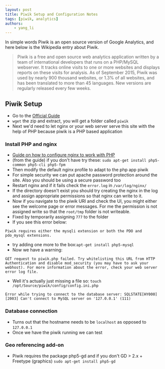 ```yaml
---
layout: post
title: Piwik Setup and Configuration Notes  
tags: [piwik, analytics]
authors:
    - yang_li
---
```

In simple words Piwik is an open source version of Google Analytics, and here below is the Wikipedia entry about Piwik.

> Piwik is a free and open source web analytics application written by a team of international developers that runs on a PHP/MySQL webserver. It tracks online visits to one or more websites and displays reports on these visits for analysis. As of September 2015, Piwik was used by nearly 900 thousand websites, or 1.3% of all websites, and has been translated to more than 45 languages. New versions are regularly released every few weeks.

## Piwik Setup

* Go to the [Official Guide](https://piwik.org/docs/installation/#getting-started)
* `wget` the zip and extract, you will get a folder called `piwik`
* Next we'd need to let nginx or your web server serve this site with the help of PHP because piwik is a PHP based application

### Install PHP and nginx
* [Guide on how to configure nginx to work with PHP](http://askubuntu.com/questions/134666/what-is-the-easiest-way-to-enable-php-on-nginx)
* (from the guide) if you don't have try these: `sudo apt-get install php5-common php5-cli php5-fpm`
* Then modify the default nginx profile to adapt to the php app piwik
* For simple security we can put apache password protection around the site. Also you should be using a secure password too
* Restart nginx and if it fails check the `error.log` in `/var/log/nginx/`
* If the directory doesn't exist you should try creating the nginx in the log and assign appropriate permissions so that nginx can write to it.
* Now if you navigate to the piwik URI and check the UI, you might either see the welcome page or error messages. For me the permission is not assigned write so that the `root/tmp` folder is not writeable.
* Fixed by temporarily assigning `777` to the folder
* If you see this error below:

```shell
Piwik requires either the mysqli extension or both the PDO and pdo_mysql extensions.
```
* try adding one more to the box:`apt-get install php5-mysql`
* Now we have a warning:

```shell
GET request to piwik.php failed. Try whitelisting this URL from HTTP Authentication and disable mod_security (you may have to ask your webhost). For more information about the error, check your web server error log file.
```
* Well it's actually just missing a file so:
`touch  /opt/Source/piwik/config/config.ini.php`

```shell
Error while trying to connect to the database server: SQLSTATE[HY000] [2003] Can't connect to MySQL server on '127.0.0.1' (111)
```

### Database connection
* Turns out that the hostname needs to be `localhost` as opposed to `127.0.0.1`
* Once we have the piwik running we can test

### Geo referencing add-on

* Piwik requires the package php5-gd and if you don't GD > 2.x + Freetype (graphics) `sudo apt-get install php5-gd`
